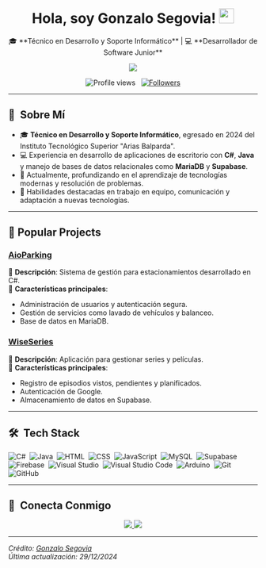 <h1 align="center"> Hola, soy Gonzalo Segovia! <img src="https://raw.githubusercontent.com/MartinHeinz/MartinHeinz/master/wave.gif" width="30px"></h1>
<p align="center">
  🎓 **Técnico en Desarrollo y Soporte Informático** | 💻 **Desarrollador de Software Junior**
</p>

<p align="center">
  <a href="https://github.com/DenverCoder1/readme-typing-svg"><img src="https://readme-typing-svg.herokuapp.com?&font=IBM+Plex+Sans&color=abcdef&size=20&lines=Bienvenido+a+mi+perfil+de+GitHub!;Soy+Gonzalo+Segovia;Me+apasiona+el+desarrollo+de+software" /></a>
</p>

<p align="center">
  <img src="https://komarev.com/ghpvc/?username=gosegovia&color=blueviolet" alt="Profile views" />
  &nbsp;
  <a href="https://github.com/gosegovia?tab=followers">
    <img src="https://img.shields.io/github/followers/gosegovia?style=social" alt="Followers" />
  </a>
</p>

---

## 🧭 &nbsp;Sobre Mí

- 🎓 **Técnico en Desarrollo y Soporte Informático**, egresado en 2024 del Instituto Tecnológico Superior "Arias Balparda".
- 💻 Experiencia en desarrollo de aplicaciones de escritorio con **C#**, **Java** y manejo de bases de datos relacionales como **MariaDB** y **Supabase**.
- 🌱 Actualmente, profundizando en el aprendizaje de tecnologías modernas y resolución de problemas.
- 🤝 Habilidades destacadas en trabajo en equipo, comunicación y adaptación a nuevas tecnologías.

---

## 🚀 Popular Projects

### [AioParking](https://github.com/gosegovia/AioParking)
🔹 **Descripción**: Sistema de gestión para estacionamientos desarrollado en C#.  
🔹 **Características principales**:
- Administración de usuarios y autenticación segura.
- Gestión de servicios como lavado de vehículos y balanceo.
- Base de datos en MariaDB.

### [WiseSeries](https://github.com/gosegovia/WiseSeries)
🔹 **Descripción**: Aplicación para gestionar series y películas.  
🔹 **Características principales**:
- Registro de episodios vistos, pendientes y planificados.
- Autenticación de Google.
- Almacenamiento de datos en Supabase.

---

## 🛠 &nbsp;Tech Stack

![C#](https://img.shields.io/badge/-C%23-05122A?style=flat&logo=c-sharp&logoColor=239120)&nbsp;
![Java](https://img.shields.io/badge/-Java-05122A?style=flat&logo=Java&logoColor=FFA518)&nbsp;
![HTML](https://img.shields.io/badge/-HTML-05122A?style=flat&logo=HTML5)&nbsp;
![CSS](https://img.shields.io/badge/-CSS-05122A?style=flat&logo=CSS3&logoColor=1572B6)&nbsp;
![JavaScript](https://img.shields.io/badge/-JavaScript-05122A?style=flat&logo=javascript)&nbsp;
![MySQL](https://img.shields.io/badge/-MySQL-05122A?style=flat&logo=mysql&logoColor=4479A1)&nbsp;
![Supabase](https://img.shields.io/badge/-Supabase-05122A?style=flat&logo=supabase&logoColor=3ECF8E)&nbsp;
![Firebase](https://img.shields.io/badge/-Firebase-05122A?style=flat&logo=firebase&logoColor=FFCA28)&nbsp;
![Visual Studio](https://img.shields.io/badge/-Visual%20Studio-05122A?style=flat&logo=visual-studio&logoColor=5C2D91)&nbsp;
![Visual Studio Code](https://img.shields.io/badge/-Visual%20Studio%20Code-05122A?style=flat&logo=visual-studio-code&logoColor=007ACC)&nbsp;
![Arduino](https://img.shields.io/badge/-Arduino-05122A?style=flat&logo=arduino&logoColor=00979D)&nbsp;
![Git](https://img.shields.io/badge/-Git-05122A?style=flat&logo=git)&nbsp;
![GitHub](https://img.shields.io/badge/-GitHub-05122A?style=flat&logo=github)&nbsp;

---

## :link: &nbsp;Conecta Conmigo

<p align="center">
<a href="https://linkedin.com/in/gonzalo-segovia-dev">
  <img src="https://img.shields.io/badge/-Gonzalo%20Segovia-0077B5?style=for-the-badge&logo=Linkedin&logoColor=white"/>
</a>
<a href="mailto:gnzlsegovia@gmail.com">
  <img src="https://img.shields.io/badge/-gnzlsegovia@gmail.com-D14836?style=for-the-badge&logo=Gmail&logoColor=white"/>
</a>
</p>

---

_Crédito: [Gonzalo Segovia](https://github.com/gosegovia)_  
_Última actualización: 29/12/2024_

